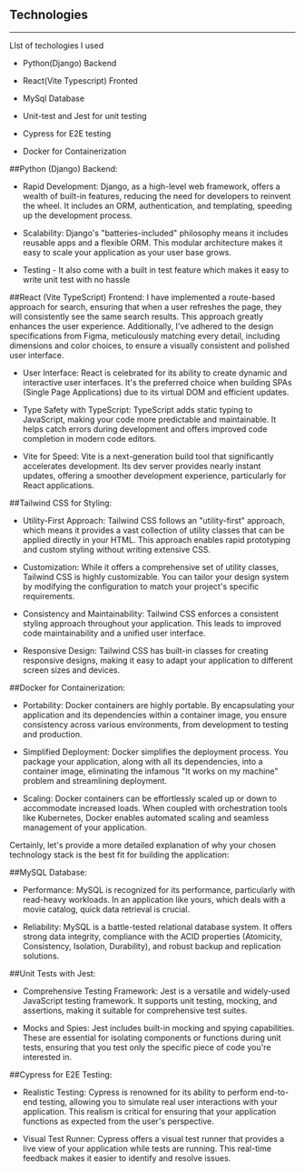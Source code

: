 ## Technologies
***
LIst of techologies I used

- Python(Django) Backend

- React(Vite Typescript) Fronted

- MySql Database

- Unit-test and Jest for unit testing

- Cypress for E2E testing

- Docker for Containerization


##Python (Django) Backend:

- Rapid Development: Django, as a high-level web framework, offers a wealth of built-in features, reducing the need for developers to reinvent the wheel. It includes an ORM, authentication, and templating, speeding up the development process.

- Scalability: Django's "batteries-included" philosophy means it includes reusable apps and a flexible ORM. This modular architecture makes it easy to scale your application as your user base grows.

- Testing - It also come with a built in test feature which makes it easy to write unit test with no hassle

##React (Vite TypeScript) Frontend:
I have implemented a route-based approach for search, ensuring that when a user refreshes the page, they will consistently see the same search results. This approach greatly enhances the user experience. Additionally, I've  adhered to the design specifications from Figma, meticulously matching every detail, including dimensions and color choices, to ensure a visually consistent and polished user interface.

- User Interface: React is celebrated for its ability to create dynamic and interactive user interfaces. It's the preferred choice when building SPAs (Single Page Applications) due to its virtual DOM and efficient updates.

- Type Safety with TypeScript: TypeScript adds static typing to JavaScript, making your code more predictable and maintainable. It helps catch errors during development and offers improved code completion in modern code editors.

- Vite for Speed: Vite is a next-generation build tool that significantly accelerates development. Its dev server provides nearly instant updates, offering a smoother development experience, particularly for React applications.


##Tailwind CSS for Styling:

- Utility-First Approach: Tailwind CSS follows an "utility-first" approach, which means it provides a vast collection of utility classes that can be applied directly in your HTML. This approach enables rapid prototyping and custom styling without writing extensive CSS.

- Customization: While it offers a comprehensive set of utility classes, Tailwind CSS is highly customizable. You can tailor your design system by modifying the configuration to match your project's specific requirements.

- Consistency and Maintainability: Tailwind CSS enforces a consistent styling approach throughout your application. This leads to improved code maintainability and a unified user interface.

- Responsive Design: Tailwind CSS has built-in classes for creating responsive designs, making it easy to adapt your application to different screen sizes and devices.


##Docker for Containerization:

- Portability: Docker containers are highly portable. By encapsulating your application and its dependencies within a container image, you ensure consistency across various environments, from development to testing and production.

- Simplified Deployment: Docker simplifies the deployment process. You package your application, along with all its dependencies, into a container image, eliminating the infamous "It works on my machine" problem and streamlining deployment.

- Scaling: Docker containers can be effortlessly scaled up or down to accommodate increased loads. When coupled with orchestration tools like Kubernetes, Docker enables automated scaling and seamless management of your application.


Certainly, let's provide a more detailed explanation of why your chosen technology stack is the best fit for building the application:


##MySQL Database:

- Performance: MySQL is recognized for its performance, particularly with read-heavy workloads. In an application like yours, which deals with a movie catalog, quick data retrieval is crucial.

- Reliability: MySQL is a battle-tested relational database system. It offers strong data integrity, compliance with the ACID properties (Atomicity, Consistency, Isolation, Durability), and robust backup and replication solutions.

##Unit Tests with Jest:

- Comprehensive Testing Framework: Jest is a versatile and widely-used JavaScript testing framework. It supports unit testing, mocking, and assertions, making it suitable for comprehensive test suites.

- Mocks and Spies: Jest includes built-in mocking and spying capabilities. These are essential for isolating components or functions during unit tests, ensuring that you test only the specific piece of code you're interested in.

##Cypress for E2E Testing:

- Realistic Testing: Cypress is renowned for its ability to perform end-to-end testing, allowing you to simulate real user interactions with your application. This realism is critical for ensuring that your application functions as expected from the user's perspective.

- Visual Test Runner: Cypress offers a visual test runner that provides a live view of your application while tests are running. This real-time feedback makes it easier to identify and resolve issues.

